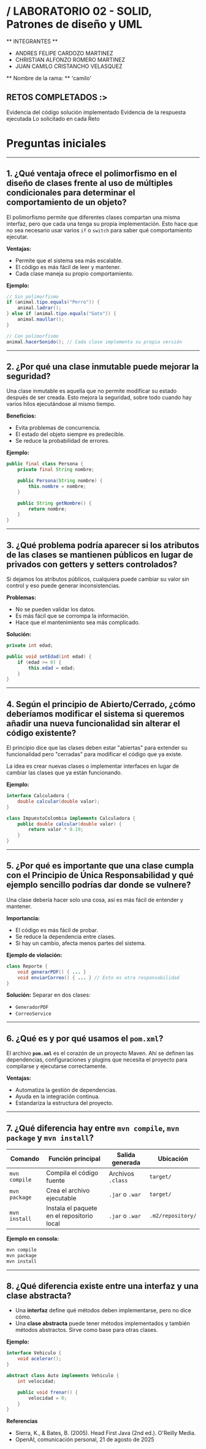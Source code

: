 # / LABORATORIO 02 - SOLID, Patrones de diseño y UML

** INTEGRANTES **
- ANDRES FELIPE CARDOZO MARTINEZ
- CHRISTIAN ALFONZO ROMERO MARTINEZ
- JUAN CAMILO CRISTANCHO VELASQUEZ

** Nombre de la rama: **
'camilo'

## RETOS COMPLETADOS :> 
Evidencia del código solución implementado 
Evidencia de la respuesta ejecutada 
Lo solicitado en cada Reto 

# Preguntas iniciales

---

## 1. ¿Qué ventaja ofrece el polimorfismo en el diseño de clases frente al uso de múltiples condicionales para determinar el comportamiento de un objeto?

El polimorfismo permite que diferentes clases compartan una misma interfaz, pero que cada una tenga su propia implementación. Esto hace que no sea necesario usar varios `if` o `switch` para saber qué comportamiento ejecutar.

**Ventajas:**
- Permite que el sistema sea más escalable.
- El código es más fácil de leer y mantener.
- Cada clase maneja su propio comportamiento.

**Ejemplo:**

```java
// Sin polimorfismo
if (animal.tipo.equals("Perro")) {
    animal.ladrar();
} else if (animal.tipo.equals("Gato")) {
    animal.maullar();
}

// Con polimorfismo
animal.hacerSonido(); // Cada clase implementa su propia versión
```

---

## 2. ¿Por qué una clase inmutable puede mejorar la seguridad?

Una clase inmutable es aquella que no permite modificar su estado después de ser creada. Esto mejora la seguridad, sobre todo cuando hay varios hilos ejecutándose al mismo tiempo.

**Beneficios:**
- Evita problemas de concurrencia.
- El estado del objeto siempre es predecible.
- Se reduce la probabilidad de errores.

**Ejemplo:**

```java
public final class Persona {
    private final String nombre;

    public Persona(String nombre) {
        this.nombre = nombre;
    }

    public String getNombre() {
        return nombre;
    }
}
```

---

## 3. ¿Qué problema podría aparecer si los atributos de las clases se mantienen públicos en lugar de privados con getters y setters controlados?

Si dejamos los atributos públicos, cualquiera puede cambiar su valor sin control y eso puede generar inconsistencias.

**Problemas:**
- No se pueden validar los datos.
- Es más fácil que se corrompa la información.
- Hace que el mantenimiento sea más complicado.

**Solución:**

```java
private int edad;

public void setEdad(int edad) {
    if (edad >= 0) {
        this.edad = edad;
    }
}
```

---

## 4. Según el principio de **Abierto/Cerrado**, ¿cómo deberíamos modificar el sistema si queremos añadir una nueva funcionalidad sin alterar el código existente?

El principio dice que las clases deben estar "abiertas" para extender su funcionalidad pero "cerradas" para modificar el código que ya existe. 

La idea es crear nuevas clases o implementar interfaces en lugar de cambiar las clases que ya están funcionando.

**Ejemplo:**

```java
interface Calculadora {
    double calcular(double valor);
}

class ImpuestoColombia implements Calculadora {
    public double calcular(double valor) {
        return valor * 0.19;
    }
}
```

---

## 5. ¿Por qué es importante que una clase cumpla con el **Principio de Única Responsabilidad** y qué ejemplo sencillo podrías dar donde se vulnere?

Una clase debería hacer solo una cosa, así es más fácil de entender y mantener.

**Importancia:**
- El código es más fácil de probar.
- Se reduce la dependencia entre clases.
- Si hay un cambio, afecta menos partes del sistema.

**Ejemplo de violación:**

```java
class Reporte {
    void generarPDF() { ... }
    void enviarCorreo() { ... } // Esto es otra responsabilidad
}
```

**Solución:**
Separar en dos clases:
- `GeneradorPDF`
- `CorreoService`

---

## 6. ¿Qué es y por qué usamos el `pom.xml`?

El archivo **`pom.xml`** es el corazón de un proyecto Maven. Ahí se definen las dependencias, configuraciones y plugins que necesita el proyecto para compilarse y ejecutarse correctamente.

**Ventajas:**
- Automatiza la gestión de dependencias.
- Ayuda en la integración continua.
- Estandariza la estructura del proyecto.

---

## 7. ¿Qué diferencia hay entre `mvn compile`, `mvn package` y `mvn install`?

| **Comando**      | **Función principal**                 | **Salida generada** | **Ubicación** |
|-------------------|-------------------------------------|----------------------|---------------|
| `mvn compile`     | Compila el código fuente             | Archivos `.class`    | `target/`     |
| `mvn package`     | Crea el archivo ejecutable          | `.jar` o `.war`      | `target/`     |
| `mvn install`     | Instala el paquete en el repositorio local | `.jar` o `.war` | `.m2/repository/` |

**Ejemplo en consola:**

```bash
mvn compile
mvn package
mvn install
```

---

## 8. ¿Qué diferencia existe entre una **interfaz** y una **clase abstracta**?

- Una **interfaz** define qué métodos deben implementarse, pero no dice cómo.
- Una **clase abstracta** puede tener métodos implementados y también métodos abstractos. Sirve como base para otras clases.

**Ejemplo:**

```java
interface Vehiculo {
    void acelerar();
}

abstract class Auto implements Vehiculo {
    int velocidad;

    public void frenar() {
        velocidad = 0;
    }
}
```
**Referencias**

- Sierra, K., & Bates, B. (2005). Head First Java (2nd ed.). O'Reilly Media.
- OpenAI, comunicación personal, 21 de agosto de 2025
